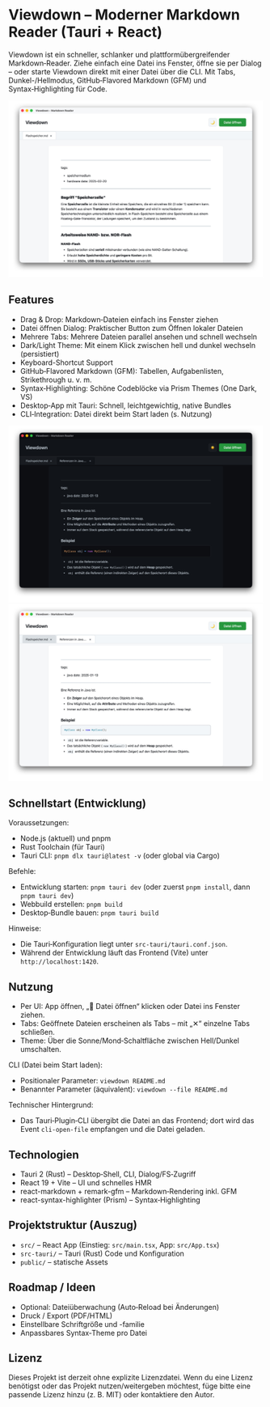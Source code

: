 # Viewdown – Moderner Markdown Reader (Tauri + React)

Viewdown ist ein schneller, schlanker und plattformübergreifender Markdown‑Reader. Ziehe einfach eine Datei ins Fenster, öffne sie per Dialog – oder starte Viewdown direkt mit einer Datei über die CLI. Mit Tabs, Dunkel-/Hellmodus, GitHub‑Flavored Markdown (GFM) und Syntax‑Highlighting für Code.

![Xnip2025-10-16_07-39-02.jpg](screenshots/Xnip2025-10-16_07-39-02.jpg)

## Features
- Drag & Drop: Markdown‑Dateien einfach ins Fenster ziehen
- Datei öffnen Dialog: Praktischer Button zum Öffnen lokaler Dateien
- Mehrere Tabs: Mehrere Dateien parallel ansehen und schnell wechseln
- Dark/Light Theme: Mit einem Klick zwischen hell und dunkel wechseln (persistiert)
- Keyboard-Shortcut Support
- GitHub‑Flavored Markdown (GFM): Tabellen, Aufgabenlisten, Strikethrough u. v. m.
- Syntax‑Highlighting: Schöne Codeblöcke via Prism Themes (One Dark, VS)
- Desktop‑App mit Tauri: Schnell, leichtgewichtig, native Bundles
- CLI‑Integration: Datei direkt beim Start laden (s. Nutzung)

![Xnip2025-10-16_07-41-48.jpg](screenshots/Xnip2025-10-16_07-41-48.jpg)
![Xnip2025-10-16_07-42-03.jpg](screenshots/Xnip2025-10-16_07-42-03.jpg)

## Schnellstart (Entwicklung)
Voraussetzungen:
- Node.js (aktuell) und pnpm
- Rust Toolchain (für Tauri)
- Tauri CLI: `pnpm dlx tauri@latest -v` (oder global via Cargo)

Befehle:
- Entwicklung starten: `pnpm tauri dev` (oder zuerst `pnpm install`, dann `pnpm tauri dev`)
- Webbuild erstellen: `pnpm build`
- Desktop‑Bundle bauen: `pnpm tauri build`

Hinweise:
- Die Tauri‑Konfiguration liegt unter `src-tauri/tauri.conf.json`.
- Während der Entwicklung läuft das Frontend (Vite) unter `http://localhost:1420`.


## Nutzung
- Per UI: App öffnen, „📄 Datei öffnen“ klicken oder Datei ins Fenster ziehen.
- Tabs: Geöffnete Dateien erscheinen als Tabs – mit „✕“ einzelne Tabs schließen.
- Theme: Über die Sonne/Mond‑Schaltfläche zwischen Hell/Dunkel umschalten.

CLI (Datei beim Start laden):
- Positionaler Parameter: `viewdown README.md`
- Benannter Parameter (äquivalent): `viewdown --file README.md`

Technischer Hintergrund:
- Das Tauri‑Plugin‑CLI übergibt die Datei an das Frontend; dort wird das Event `cli-open-file` empfangen und die Datei geladen.


## Technologien
- Tauri 2 (Rust) – Desktop‑Shell, CLI, Dialog/FS‑Zugriff
- React 19 + Vite – UI und schnelles HMR
- react-markdown + remark-gfm – Markdown‑Rendering inkl. GFM
- react-syntax-highlighter (Prism) – Syntax‑Highlighting


## Projektstruktur (Auszug)
- `src/` – React App (Einstieg: `src/main.tsx`, App: `src/App.tsx`)
- `src-tauri/` – Tauri (Rust) Code und Konfiguration
- `public/` – statische Assets


## Roadmap / Ideen
- Optional: Dateiüberwachung (Auto‑Reload bei Änderungen)
- Druck / Export (PDF/HTML)
- Einstellbare Schriftgröße und -familie
- Anpassbares Syntax‑Theme pro Datei


## Lizenz
Dieses Projekt ist derzeit ohne explizite Lizenzdatei. Wenn du eine Lizenz benötigst oder das Projekt nutzen/weitergeben möchtest, füge bitte eine passende Lizenz hinzu (z. B. MIT) oder kontaktiere den Autor.
